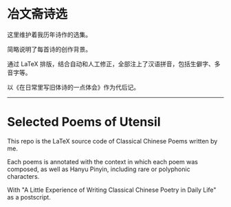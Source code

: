 # 冶文斋诗选

这里维护着我历年诗作的选集。

简略说明了每首诗的创作背景。

通过 LaTeX 排版，结合自动和人工修正，全部注上了汉语拼音，包括生僻字、多音字等。

以《在日常里写旧体诗的一点体会》作为代后记。

---

# Selected Poems of Utensil

This repo is the LaTeX source code of Classical Chinese Poems written by me.

Each poems is annotated with the context in which each poem was composed, as well as Hanyu Pinyin, including rare or polyphonic characters.

With "A Little Experience of Writing Classical Chinese Poetry in Daily Life" as a postscript.
